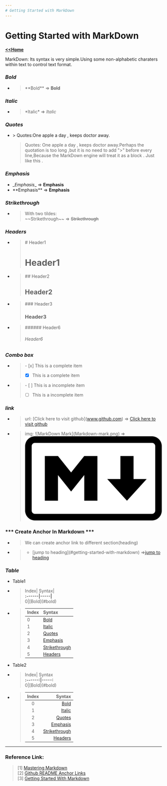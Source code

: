 ```yaml
---
# Getting Started with MarkDown        
---
```

# Getting Started with MarkDown 
[__<<Home__](../index.md)

MarkDown: Its syntax is very simple.Using some non-alphabetic charaters within text to control text format.

### ***Bold***
- > \*\*Bold\*\* => **Bold**
  
### ***Italic***   
- > \*Italic\*  =>  *Italic*

### ***Quotes***
- \> Quotes:One apple a day , keeps doctor away.
   > Quotes: One apple a day , keeps doctor away.Perhaps the quotation is too long ,but it is no need to  add ">" before every line,Because the MarkDown engine will treat it as a block . Just like this .

### ***Emphasis***
- \__Emphasis__ => __Emphasis__
- \*\*Emphasis\*\* => **Emphasis**

### ***Strikethrough***
- > With two tildes:   
~\~Strikethrough~\~ => ~~Strikethrough~~

### ***Headers***  
  - > \# Header1 
    > # Header1
  - >\## Header2
    >## Header2
  - >\### Header3
    >### Header3
  - >\###### Header6
    > ###### Header6

### ***Combo box***    
- > \- [x] This is a complete item 
  > - [x] This is a complete item   

- >  \- [ ] This is a incomplete item 
  > - [ ] This is a incomplete item 

### ***link***
- > url: \[Click here to visit github]\(www.github.com) => [Click here to visit github](http://www.github.com)
* > img: \!\[MarkDown Mark\](Markdown-mark.png) =>![MarkDown Mark](Markdown-mark.png)    

### *** Create Anchor In Markdown ***
- > We can create anchor link to different section(heading)
- > - \[jump to heading](#getting-started-with-markdown) =>[jump to heading](#getting-started-with-markdown)

### ***Table***
- Table1
- > Index\| Syntax|  
  >__\:------\|-----\|__  
  >0\|\[Bold](\#bold)

- > Index| Syntax|  
  > :------|-----|
  > 0|[Bold](#bold)
  > 1|[Italic](#italic)
  > 2|[Quotes](#quotes)
  > 3|[Emphasis](#emphasis)
  > 4|[Strikethrough](#strikethrough)
  > 5|[Headers](#headers)

- Table2        
 - > Index\| Syntax  
   > __\:------:|-----:__  
   >0|\[Bold](\#bold)
   
- > Index| Syntax|  
  > :------:|-----:|   
  > 0|[Bold](#bold)
  > 1|[Italic](#italic)
  > 2|[Quotes](#quotes)
  > 3|[Emphasis](#emphasis)
  > 4|[Strikethrough](#strikethrough)
  > 5|[Headers](#headers)

----------------------------------
### Reference Link:
>[1]  [Mastering Markdown](https://guides.github.com/features/mastering-markdown/)   
[2]  [Github README Anchor Links](https://gist.github.com/rachelhyman/b1f109155c9dafffe618#real-cool-heading)   
[3]  [Getting Started With Markdown](https://github.com/fefong/markdown_readme)
